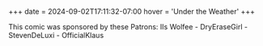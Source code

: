 +++
date = 2024-09-02T17:11:32-07:00
hover = 'Under the Weather'
+++

This comic was sponsored by these Patrons: IIs Wolfee - DryEraseGirl - StevenDeLuxi - OfficialKlaus
